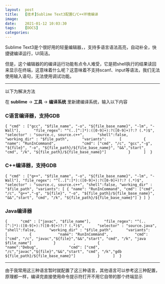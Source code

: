 ```yaml
---
layout:  post
title:   [技术]Sublime Text3配置C/C++环境编译
image:   
date:    2021-01-12 10:03:30
tags:    [DOCS]
categories:
---
```


Sublime Text3是个很好用的轻量编辑器，，支持多语言语法高亮，自动补全，快捷键编译运行，UI简洁。

但是，这个编辑器的的编译运行功能有点令人难受，它是把shell执行的结果读回来显示在终端，这意味着什么呢？这意味着不支持scanf、input等语法，我们无法使用输入语句，无法使用调试功能。

***

以下为解决方法

在 **sublime** -> **工具** -> **编译系统** 里新建编译系统，输入以下内容

### C语言编译器，支持GDB 

~~~
{ "cmd" : ["gcc", "$file_name", "-o", "${file_base_name}", "-lm", "-Wall"],      "file_regex": "^(..[^:]*):([0-9]+):?([0-9]+)?:? (.*)$",      "selector" : "source.c, source.c++",      "shell":false,      "working_dir" : "$file_path",      "variants":      [          {            "name": "RunInCommand",            "cmd": ["cmd", "/c", "gcc","-g", "${file}", "-o", "${file_path}/${file_base_name}", "&&","start", "cmd", "/k", "${file_path}/${file_base_name}"]          }      ]  }
~~~

### C++编译器，支持GDB

~~~
{ "cmd" : ["g++", "$file_name", "-o", "${file_base_name}", "-lm", "-Wall"], "file_regex": "^(..[^:]*):([0-9]+):?([0-9]+)?:? (.*)$", "selector" : "source.c, source.c++", "shell":false, "working_dir" : "$file_path", "variants": [ { "name": "RunInCommand", "cmd": ["cmd", "/c", "g++","-g", "${file}", "-o", "${file_path}/${file_base_name}", "&&","start", "cmd", "/k", "${file_path}/${file_base_name}"] } ] }
~~~

### Java编译器

~~~
{      "cmd" : ["javac", "$file_name"],      "file_regex": "^(..[^:]*):([0-9]+):?([0-9]+)?:? (.*)$",      "selector" : "source.java",      "shell":false,      "working_dir" : "$file_path",      "variants":      [          {            "name": "RunInCommand",            "cmd": ["cmd", "/c", "javac","${file}","&&","start", "cmd", "/k", "java $file_name"]          }        ,          {              "name":"Debug",              "cmd": ["cmd", "/c","javac","${file}","&&","start", "cmd", "/k","gdb ${file_path}/${file_base_name}"]          }      ]  }
~~~

***

由于我常用这三种语言暂时就配置了这三种语言，其他语言可以参考这三种配置，原理都一样，编译完直接使用命令提示符打开不用它自带的那个终端显示